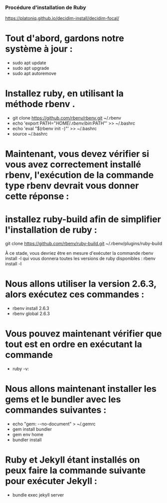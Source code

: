 ### Procédure d'installation de Ruby
https://platoniq.github.io/decidim-install/decidim-focal/

# Tout d'abord, gardons notre système à jour :
 - sudo apt update
 - sudo apt upgrade
 - sudo apt autoremove

# Installez ruby, en utilisant la méthode rbenv .
 - git clone https://github.com/rbenv/rbenv.git ~/.rbenv
 - echo 'export PATH="$HOME/.rbenv/bin:$PATH"' >> ~/.bashrc
 - echo 'eval "$(rbenv init -)"' >> ~/.bashrc
 - source ~/.bashrc

# Maintenant, vous devez vérifier si vous avez correctement installé rbenv, l'exécution de la commande type rbenv devrait vous donner cette réponse :
<!--decidim@decidim:~$ type rbenv
rbenv is a function
rbenv ()
{
    local command;
    command="${1:-}";
    if [ "$#" -gt 0 ]; then
        shift;
    fi;
    case "$command" in
        rehash | shell)
            eval "$(rbenv "sh-$command" "$@")"
        ;;
        *)
            command rbenv "$command" "$@"
        ;;
    esac
}-->

# installez ruby-build afin de simplifier l'installation de ruby ​​:
git clone https://github.com/rbenv/ruby-build.git ~/.rbenv/plugins/ruby-build

À ce stade, vous devriez être en mesure d'exécuter la commande rbenv install -l qui vous donnera toutes les versions de ruby ​​disponibles :
rbenv install -l
<!--Available versions:
  2.5.8
  2.6.6
  2.7.1
  ...
  rbx-5.0
  truffleruby-20.1.0
  truffleruby+graalvm-20.1.0-->

# Nous allons utiliser la version 2.6.3, alors exécutez ces commandes :
 - rbenv install 2.6.3
 - rbenv global 2.6.3
<!--Remplacer 2.6.3 par la version que vous souhaitez installer-->

# Vous pouvez maintenant vérifier que tout est en ordre en exécutant la commande
 - ruby -v:
 <!--ruby 2.6.3p62 (2019-04-16 revision 67580) [x86_64-linux]-->

# Nous allons maintenant installer les gems et le bundler avec les commandes suivantes :
 - echo "gem: --no-document" > ~/.gemrc 
 - gem install bundler
 - gem env home
 - bundler install

# Ruby et Jekyll étant installés on peux faire la commande suivante pour exécuter Jekyll :
 - bundle exec jekyll server